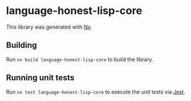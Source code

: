 # language-honest-lisp-core

This library was generated with [Nx](https://nx.dev).

## Building

Run `nx build language-honest-lisp-core` to build the library.

## Running unit tests

Run `nx test language-honest-lisp-core` to execute the unit tests via [Jest](https://jestjs.io).

